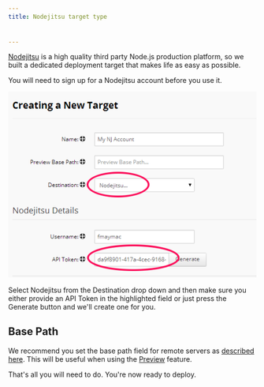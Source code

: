 ```yaml
---
title: Nodejitsu target type


---
```


[Nodejitsu](https://www.nodejitsu.com/) is a high quality third party Node.js production platform, so we built a dedicated deployment target that makes life as easy as possible.

You will need to sign up for a Nodejitsu account before you use it.

<img alt="authtoken" src="/img/deploy-nj.png" class="simple"/>

Select Nodejitsu from the Destination drop down and then make sure you either provide an API Token in the highlighted field or just press the Generate button and we'll create one for you.

## Base Path
We recommend you set the base path field for remote servers as [described here](/ide/tools/deployment/basepath). This will be useful when using the [Preview](/ide/features/inline-preview) feature.

That's all you will need to do. You're now ready to deploy.


